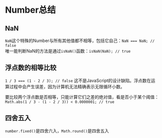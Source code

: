 # Number总结

## NaN

`NaN`这个特殊的Number与所有其他值都不相等，包括它自己：`NaN === NaN; // false`   
唯一能判断NaN的方法是通过`isNaN()`函数：`isNaN(NaN); // true` 

## 浮点数的相等比较

`1 / 3 === (1 - 2 / 3); // false` 这不是JavaScript的设计缺陷。浮点数在运算过程中会产生误差，因为计算机无法精确表示无限循环小数。

要比较两个浮点数是否相等，只能计算它们之差的绝对值，看是否小于某个阈值：`Math.abs(1 / 3 - (1 - 2 / 3)) < 0.0000001; // true`

## 四舍五入

`number.fixed()`是四舍六入，`Math.round()`是四舍五入

